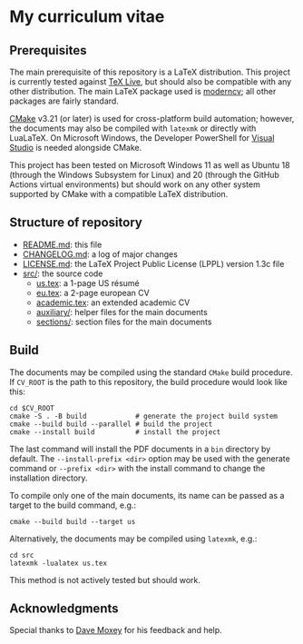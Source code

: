# My curriculum vitae

## Prerequisites

The main prerequisite of this repository is a LaTeX distribution.
This project is currently tested against [TeX Live](https://tug.org/texlive/), but should also be compatible with any other distribution.
The main LaTeX package used is [moderncv](https://ctan.org/pkg/moderncv);
all other packages are fairly standard.

[CMake](https://cmake.org/) v3.21 (or later) is used for cross-platform build automation;
however, the documents may also be compiled with `latexmk` or directly with LuaLaTeX.
On Microsoft Windows, the Developer PowerShell for [Visual Studio](https://visualstudio.microsoft.com/vs/) is needed alongside CMake.

This project has been tested on Microsoft Windows 11 as well as Ubuntu 18 (through the Windows Subsystem for Linux) and 20 (through the GitHub Actions virtual environments) but should work on any other system supported by CMake with a compatible LaTeX distribution.

## Structure of repository

- [README.md](README.md): this file
- [CHANGELOG.md](CHANGELOG.md): a log of major changes
- [LICENSE.md](LICENSE.md): the LaTeX Project Public License (LPPL) version 1.3c file
- [src/](src): the source code
  - [us.tex](src/us.tex): a 1-page US résumé
  - [eu.tex](src/eu.tex): a 2-page european CV
  - [academic.tex](src/academic.tex): an extended academic CV
  - [auxiliary/](src/auxiliary): helper files for the main documents
  - [sections/](src/sections): section files for the main documents

## Build

The documents may be compiled using the standard `CMake` build procedure.
If `CV_ROOT` is the path to this repository, the build procedure would look like this:
```
cd $CV_ROOT
cmake -S . -B build            # generate the project build system
cmake --build build --parallel # build the project
cmake --install build          # install the project
```
The last command will install the PDF documents in a `bin` directory by default.
The `--install-prefix <dir>` option may be used with the generate command or `--prefix <dir>` with the install command to change the installation directory.

To compile only one of the main documents, its name can be passed as a target to the build command, e.g.:
```
cmake --build build --target us
```

Alternatively, the documents may be compiled using `latexmk`, e.g.:
```
cd src
latexmk -lualatex us.tex
```
This method is not actively tested but should work.

## Acknowledgments

Special thanks to [Dave Moxey](https://github.com/mdave) for his feedback and help.